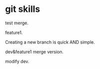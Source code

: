 # git skills 
test merge.

feature1.

Creating a new branch is quick AND simple. 

dev&feature1 merge version.

modify dev.
